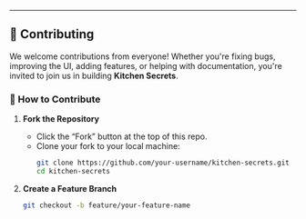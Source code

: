 ---

## 🤝 Contributing

We welcome contributions from everyone! Whether you're fixing bugs, improving the UI, adding features, or helping with documentation, you're invited to join us in building **Kitchen Secrets**.

### 📌 How to Contribute

1. **Fork the Repository**
   - Click the “Fork” button at the top of this repo.
   - Clone your fork to your local machine:
     ```bash
     git clone https://github.com/your-username/kitchen-secrets.git
     cd kitchen-secrets
     ```

2. **Create a Feature Branch**
   ```bash
   git checkout -b feature/your-feature-name
